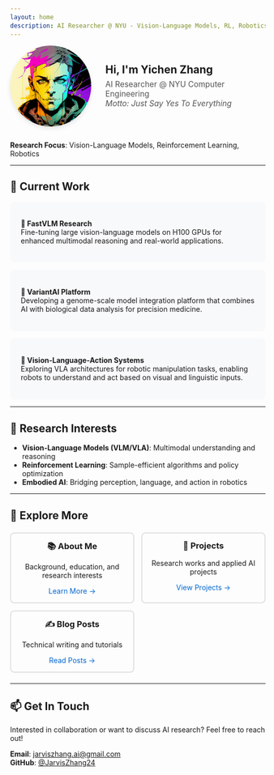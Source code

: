 ```yaml
---
layout: home
description: AI Researcher @ NYU - Vision-Language Models, RL, Robotics
---
```


<div style="display: flex; align-items: center; gap: 2em; margin-bottom: 2em; flex-wrap: wap;">
  <img src="/assets/profile.png" alt="Yichen Zhang" width="160" style="border-radius: 50%; box-shadow: 0 4px 8px rgba(0,0,0,0.1);">
  <div>
    <h2 style="margin: 0;">Hi, I'm Yichen Zhang</h2>
    <p style="font-size: 1.1em; color: #555; margin: 0.5em 0 0 0;">
      AI Researcher @ NYU Computer Engineering<br>
      <em>Motto: Just Say Yes To Everything</em>
    </p>
  </div>
</div>

**Research Focus**: Vision-Language Models, Reinforcement Learning, Robotics

---

## 🔬 Current Work

<div style="background: #f8f9fa; padding: 1.5em; border-radius: 8px; margin: 1em 0;">

**🚀 FastVLM Research**  
Fine-tuning large vision-language models on H100 GPUs for enhanced multimodal reasoning and real-world applications.
</div>

<div style="background: #f8f9fa; padding: 1.5em; border-radius: 8px; margin: 1em 0;">

**🧬 VariantAI Platform**  
Developing a genome-scale model integration platform that combines AI with biological data analysis for precision medicine.
</div>

<div style="background: #f8f9fa; padding: 1.5em; border-radius: 8px; margin: 1em 0;">

**🤖 Vision-Language-Action Systems**  
Exploring VLA architectures for robotic manipulation tasks, enabling robots to understand and act based on visual and linguistic inputs.

</div>

---

## 🎯 Research Interests

- **Vision-Language Models (VLM/VLA)**: Multimodal understanding and reasoning
- **Reinforcement Learning**: Sample-efficient algorithms and policy optimization  
- **Embodied AI**: Bridging perception, language, and action in robotics

---

## 🧩 Explore More

<div style="display: grid; grid-template-columns: repeat(auto-fit, minmax(200px, 1fr)); gap: 1em; margin: 1.5em 0;">
  <div style="padding: 1em; border: 2px solid #e0e0e0; border-radius: 8px; text-align: center;">
    <h3 style="margin-top: 0;">📚 About Me</h3>
    <p>Background, education, and research interests</p>
    <a href="/about" style="text-decoration: none; color: #0066cc;">Learn More →</a>
  </div>
  <div style="padding: 1em; border: 2px solid #e0e0e0; border-radius: 8px; text-align: center;">
    <h3 style="margin-top: 0;">🔬 Projects</h3>
    <p>Research works and applied AI projects</p>
    <a href="/projects" style="text-decoration: none; color: #0066cc;">View Projects →</a>
  </div>
  <div style="padding: 1em; border: 2px solid #e0e0e0; border-radius: 8px; text-align: center;">
    <h3 style="margin-top: 0;">✍️ Blog Posts</h3>
    <p>Technical writing and tutorials</p>
    <a href="/posts" style="text-decoration: none; color: #0066cc;">Read Posts →</a>
  </div>
</div>

---

## 📫 Get In Touch

Interested in collaboration or want to discuss AI research? Feel free to reach out!

**Email**: [jarviszhang.ai@gmail.com](mailto:jarviszhang.ai@gmail.com)  
**GitHub**: [@JarvisZhang24](https://github.com/JarvisZhang24) 